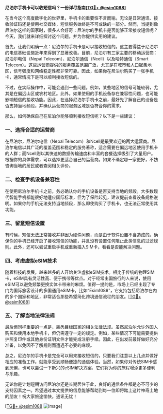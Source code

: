 **尼泊尔手机卡可以收短信吗？一份详尽指南[[TG💪+ @esim1088](https://t.me/s/esim1088)]**

在当今这个高度数字化的世界里，手机卡的重要性不言而喻。无论是日常通讯、接收验证码还是使用社交媒体，短信服务始终是不可或缺的一部分。然而，当提到像尼泊尔这样的国家时，很多人会好奇：尼泊尔的手机卡是否能够正常接收短信呢？今天，我们就来详细探讨这个问题，并为你提供实用的建议。

首先，让我们明确一点：尼泊尔的手机卡是可以接收短信的。这主要得益于尼泊尔的电信基础设施近年来得到了显著改善。目前，尼泊尔有三家主要的移动运营商：尼泊尔电信（Nepal Telecom）、尼泊尔通信（Ncell）以及哈特通信（Smart Telecom）。这些运营商提供的服务覆盖范围广泛，尤其是在城市和人口密集地区，信号强度和网络稳定性都非常可靠。因此，如果你在尼泊尔购买了一张手机卡，通常情况下是可以顺利接收短信的。

不过，在实际操作中，可能会遇到一些问题。例如，某些地区的信号可能较弱，尤其是在偏远山区或农村地区。此外，如果使用的手机设备存在兼容性问题，也可能影响短信的接收功能。因此，在选择尼泊尔手机卡之前，最好先了解自己的设备是否支持当地频段，并确认运营商的服务区域是否符合你的需求。

那么，如何确保自己在尼泊尔能够顺利接收短信呢？以下是一些建议：

### 一、选择合适的运营商

在尼泊尔，尼泊尔电信（Nepal Telecom）和Ncell是最受欢迎的两大运营商。尼泊尔电信以其广泛的覆盖范围和稳定的服务著称，适合需要在偏远地区使用手机卡的人群；而Ncell则以其快速的数据传输速度和丰富的套餐选择吸引了大量用户。根据你的具体需求，可以选择更适合自己的运营商。如果不确定哪一家更好，不妨咨询当地的居民或者查阅相关评价。

### 二、检查手机设备兼容性

在使用尼泊尔手机卡之前，务必确认你的手机设备是否支持当地的频段。大多数现代智能手机都能很好地适应国际标准，但为了保险起见，建议提前查看设备规格说明。如果你的手机无法支持当地频段，那么即使购买了手机卡，也无法正常使用其功能。

### 三、留意短信设置

有时候，短信无法正常接收并非因为硬件问题，而是由于软件设置不当造成的。确保你的手机已经开启了接收短信的功能，并且没有设置任何阻止此类信息的过滤规则。此外，还可以尝试重启手机或重新插入SIM卡，看看是否能解决问题。

### 四、考虑虚拟eSIM技术

随着科技的发展，越来越多的人开始关注虚拟eSIM技术。相比于传统的物理SIM卡，eSIM具有灵活性高、便于携带等优点。对于经常出国旅行的人来说，使用eSIM可以避免频繁更换实体卡带来的麻烦。值得一提的是，市场上已经出现了专门为国际旅客设计的多国通用eSIM卡，比如“Esim1088”，它支持包括尼泊尔在内的多个国家和地区，非常适合那些希望简化跨境通信流程的朋友。[[TG💪+ @esim1088](https://t.me/s/esim1088)]

### 五、了解当地法律法规

最后但同样重要的一点是，熟悉目标国家的相关法律法规。虽然尼泊尔允许外国人购买和使用本地手机卡，但仍需遵守一定的规定。例如，某些情况下可能需要提供护照复印件或其他身份证明文件才能完成注册手续。因此，在出发前最好做好充分准备，以免因不了解规则而遭遇不必要的麻烦。

总之，尼泊尔的手机卡是完全可以用来接收短信的，只要我们注意以上几点并做好相应的准备工作，就能享受到顺畅便捷的通信体验。当然，如果你对传统SIM卡感到厌倦，也可以尝试一下新兴的eSIM解决方案，它们将为你的旅程增添更多便利与乐趣。

无论你是计划短期访问尼泊尔还是长期居住于此，良好的通信条件都是必不可少的支持因素之一。希望通过本文提供的信息能够帮助到每一位即将踏上这片神奇土地的朋友！祝大家旅途愉快，通讯无忧！

[[TG💪+ @esim1088](https://t.me/s/esim1088) ![Image](https://i.postimg.cc/4NQfJmqS/Snipaste-2025-05-13-00-14-12.png)]